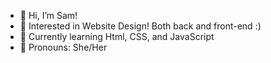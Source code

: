 - 👋 Hi, I’m Sam!
- 👀 Interested in Website Design! Both back and front-end :)
- 🌱 Currently learning Html, CSS, and JavaScript
- 🍊 Pronouns: She/Her

<!---
SamsChai/SamsChai is a ✨ special ✨ repository because its `README.md` (this file) appears on your GitHub profile.
You can click the Preview link to take a look at your changes.
--->
